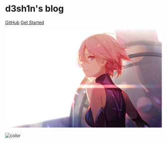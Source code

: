 <!-- _coverpage.md -->

# d3sh1n's blog



[GitHub](https://github.com/d3sh1n)
[Get Started](#Hello)

<!-- 背景图片 -->

![](_img\back.jpg ":no-zoom")

<!-- 背景色 -->

![color](#f0f0f0)